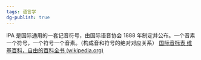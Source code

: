 ```yaml
---
tags: 语言学
dg-publish: true
---
```

IPA
是国际通用的一套记音符号，由国际语音协会 1888 年制定并公布。一个音素一个符号，一个符号一个音素。（构成音和符号的绝对对应关系​）
[国际音标表 维基百科，自由的百科全书 (wikipedia.org)](https://zh.wikipedia.org/zh-hans/%E5%9B%BD%E9%99%85%E9%9F%B3%E6%A0%87%E8%A1%A8)